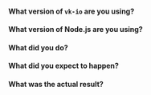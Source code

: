 <!--
	This template is for bug reports.
-->

#### What version of `vk-io` are you using?
<!-- Specify the npm package version, commit hash or branch name -->


#### What version of Node.js are you using?


#### What did you do?


#### What did you expect to happen?


#### What was the actual result?
